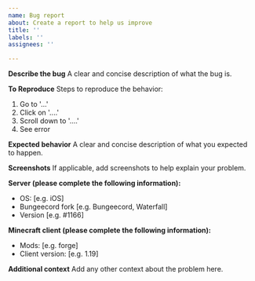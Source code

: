 ```yaml
---
name: Bug report
about: Create a report to help us improve
title: ''
labels: ''
assignees: ''

---
```


**Describe the bug**
A clear and concise description of what the bug is.

**To Reproduce**
Steps to reproduce the behavior:

1. Go to '...'
2. Click on '....'
3. Scroll down to '....'
4. See error

**Expected behavior**
A clear and concise description of what you expected to happen.

**Screenshots**
If applicable, add screenshots to help explain your problem.

**Server (please complete the following information):**

- OS: [e.g. iOS]
- Bungeecord fork [e.g. Bungeecord, Waterfall]
- Version [e.g. #1166]

**Minecraft client (please complete the following information):**

- Mods: [e.g. forge]
- Client version: [e.g. 1.19]

**Additional context**
Add any other context about the problem here.
